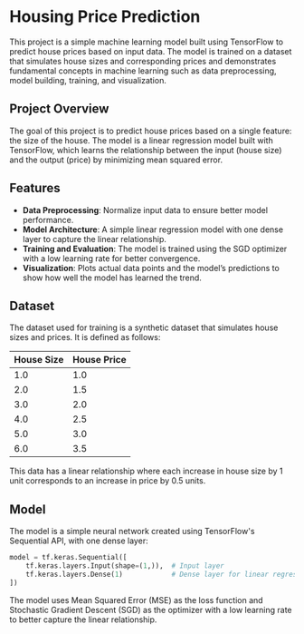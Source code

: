 # Housing Price Prediction

This project is a simple machine learning model built using TensorFlow to predict house prices based on input data. The model is trained on a dataset that simulates house sizes and corresponding prices and demonstrates fundamental concepts in machine learning such as data preprocessing, model building, training, and visualization.

## Project Overview

The goal of this project is to predict house prices based on a single feature: the size of the house. The model is a linear regression model built with TensorFlow, which learns the relationship between the input (house size) and the output (price) by minimizing mean squared error.

## Features

- **Data Preprocessing**: Normalize input data to ensure better model performance.
- **Model Architecture**: A simple linear regression model with one dense layer to capture the linear relationship.
- **Training and Evaluation**: The model is trained using the SGD optimizer with a low learning rate for better convergence.
- **Visualization**: Plots actual data points and the model’s predictions to show how well the model has learned the trend.

## Dataset

The dataset used for training is a synthetic dataset that simulates house sizes and prices. It is defined as follows:

| House Size | House Price |
|------------|-------------|
| 1.0        | 1.0         |
| 2.0        | 1.5         |
| 3.0        | 2.0         |
| 4.0        | 2.5         |
| 5.0        | 3.0         |
| 6.0        | 3.5         |

This data has a linear relationship where each increase in house size by 1 unit corresponds to an increase in price by 0.5 units.

## Model

The model is a simple neural network created using TensorFlow's Sequential API, with one dense layer:

```python
model = tf.keras.Sequential([
    tf.keras.layers.Input(shape=(1,)),  # Input layer
    tf.keras.layers.Dense(1)            # Dense layer for linear regression
])
```
The model uses Mean Squared Error (MSE) as the loss function and Stochastic Gradient Descent (SGD) as the optimizer with a low learning rate to better capture the linear relationship.
